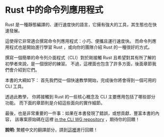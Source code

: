 # Rust 中的命令列應用程式

Rust 是一種靜態編譯的、運行速度快的語言，它擁有強大的工具，其生態也在快速發展。 

這使得它非常適合撰寫命令列應用程式：小巧、便攜且運行速度快。 而命令列應用程式也是開始進行學習 Rust ，或向你的團隊介紹 Rust 的一種很好的方式。

撰寫一個簡單的命令列介面程式（CLI）對於剛接觸 Rust 且希望對其有所了解的初學者來說，是一個很好的練習。
不過，這裡面也包含了許多方面，後面章節我們會介紹到它們。

本書的大綱如下： 首先我們從一個快速教學開始，完成後你將會得到一個可用的 CLI 工具。 

透過此教學， 你將接觸到 Rust 的一些核心概念及 CLI 主要應用包括了哪些部分功能。 
而下面的章節則是介紹這些面向的實作細節。

最後，也是非常重要的一件事：如果在本書發現了錯誤，或想貢獻、豐富本書的內容， 該專案原始碼在這裡 [in the CLI WG repository][book-src] ，期待你的回饋！

**說明:**
繁體中文的翻譯部分，請到[這裡][book-src-zh_TW]進行回饋！

[book-src]: https://github.com/rust-cli/book
[book-src-zh_TW]: https://github.com/neko0xff/rust-cli-zh_TW


